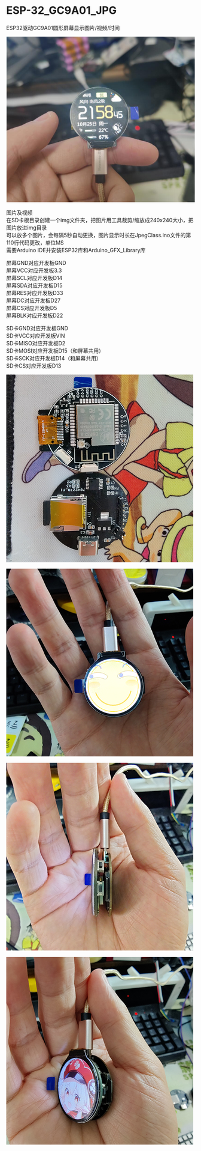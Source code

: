 # ESP-32_GC9A01_JPG
ESP32驱动GC9A01圆形屏幕显示图片/视频/时间  

![img](https://github.com/Myzhazha/ESP-32_GC9A01_JPG/blob/main/img/4.jpg)  
  
图片及视频  
在SD卡根目录创建一个img文件夹，把图片用工具裁剪/缩放成240x240大小，把图片放进img目录  
可以放多个图片，会每隔5秒自动更换，图片显示时长在JpegClass.ino文件的第110行代码更改，单位MS  
需要Arduino IDE并安装ESP32库和Arduino_GFX_Library库  


屏幕GND对应开发板GND  
屏幕VCC对应开发板3.3  
屏幕SCL对应开发板D14  
屏幕SDA对应开发板D15  
屏幕RES对应开发板D33  
屏幕DC对应开发板D27  
屏幕CS对应开发板D5  
屏幕BLK对应开发板D22  
  
SD卡GND对应开发板GND  
SD卡VCC对应开发板VIN  
SD卡MISO对应开发板D2  
SD卡MOSI对应开发板D15（和屏幕共用）  
SD卡SCK对应开发板D14（和屏幕共用）  
SD卡CS对应开发板D13  

![img](https://github.com/Myzhazha/ESP-32_GC9A01_JPG/blob/main/img/0.jpg)  

![img](https://github.com/Myzhazha/ESP-32_GC9A01_JPG/blob/main/img/1.jpg)  


![img](https://github.com/Myzhazha/ESP-32_GC9A01_JPG/blob/main/img/2.jpg)  

![img](https://github.com/Myzhazha/ESP-32_GC9A01_JPG/blob/main/img/3.jpg)  
